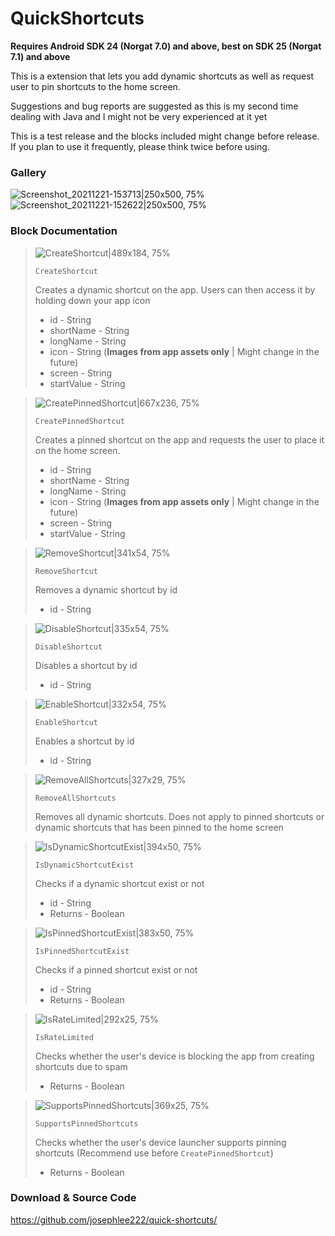 # QuickShortcuts
**Requires Android SDK 24 (Norgat 7.0) and above, best on SDK 25 (Norgat 7.1) and above**

This is a extension that lets you add dynamic shortcuts as well as request user to pin shortcuts to the home screen.

Suggestions and bug reports are suggested as this is my second time dealing with Java and I might not be very experienced at it yet

This is a test release and the blocks included might change before release. If you plan to use it frequently, please think twice before using.

### Gallery
![Screenshot_20211221-153713|250x500, 75%](upload://189EVvYGqgecd39mmET55b1jscT.png) ![Screenshot_20211221-152622|250x500, 75%](upload://6atl0m1uQk4pynJlzGliQ3O3Ket.png)

### Block Documentation

> ![CreateShortcut|489x184, 75%](upload://e7Bf3aGffd9j7N9TQ96lezO6F2W.png)
>
>`CreateShortcut`
>
>Creates a dynamic shortcut on the app. Users can then access it by holding down your app icon
>
>- id - String
>- shortName - String
>- longName - String
>- icon - String (**Images from app assets only** | Might change in the future)
>- screen - String
>- startValue - String

> ![CreatePinnedShortcut|667x236, 75%](upload://bRpJrkvFArAVaieCyRetXM8DXwv.png)
>
>`CreatePinnedShortcut`
>
>Creates a pinned shortcut on the app and requests the user to place it on the home screen.
>
>- id - String
>- shortName - String
>- longName - String
>- icon - String (**Images from app assets only** | Might change in the future)
>- screen - String
>- startValue - String

> ![RemoveShortcut|341x54, 75%](upload://eEV1EyyZhXq7jEbQB7ok6GhIC4I.png)
>
>`RemoveShortcut`
>
>Removes a dynamic shortcut by id
>
>- id - String

> ![DisableShortcut|335x54, 75%](upload://yvBaIem6kJ8tygrtjOCebsYgXpO.png)
>
>`DisableShortcut`
>
>Disables a shortcut by id
>
>- id - String

> ![EnableShortcut|332x54, 75%](upload://2db752ncXBN5wtLovPdjyfYqXMq.png)
>
>`EnableShortcut`
>
>Enables a shortcut by id
>
>- id - String

> ![RemoveAllShortcuts|327x29, 75%](upload://3Fj0DlSnybsiz24jIm2XvAdyGfL.png)
>
>`RemoveAllShortcuts`
>
>Removes all dynamic shortcuts. Does not apply to pinned shortcuts or dynamic shortcuts that has been pinned to the home screen

> ![IsDynamicShortcutExist|394x50, 75%](upload://nFcO2JGf3k4rs54I6wDNtBFNUod.png)
>
>`IsDynamicShortcutExist`
>
>Checks if a dynamic shortcut exist or not
>
>- id - String
>- Returns - Boolean

> ![IsPinnedShortcutExist|383x50, 75%](upload://9Dhv7AAWKZ1VjVj4CfWhNQtXDXn.png)
>
>`IsPinnedShortcutExist`
>
>Checks if a pinned shortcut exist or not
>
>- id - String
>- Returns - Boolean

> ![IsRateLimited|292x25, 75%](upload://A1JTjemWYu0MNEhzNk1MHu45oNY.png)
>
>`IsRateLimited`
>
>Checks whether the user's device is blocking the app from creating shortcuts due to spam
>
>- Returns - Boolean

> ![SupportsPinnedShortcuts|369x25, 75%](upload://z1b2KBbr3CPMb0ERKSVnXaXyq11.png)
>
>`SupportsPinnedShortcuts`
>
>Checks whether the user's device launcher supports pinning shortcuts (Recommend use before `CreatePinnedShortcut`)
>
>- Returns - Boolean

### Download & Source Code
https://github.com/josephlee222/quick-shortcuts/

